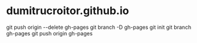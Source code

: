 # dumitrucroitor.github.io
git push origin --delete gh-pages
git branch -D gh-pages
git init
git branch gh-pages
git push origin gh-pages
